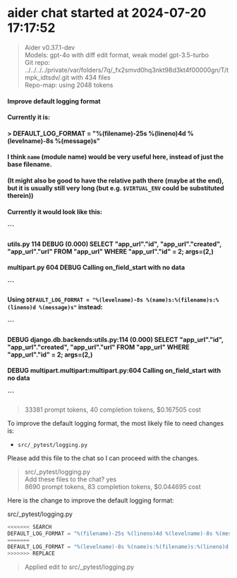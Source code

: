 
# aider chat started at 2024-07-20 17:17:52

> Aider v0.37.1-dev  
> Models: gpt-4o with diff edit format, weak model gpt-3.5-turbo  
> Git repo: ../../../../private/var/folders/7q/_fx2smvd0hq3nkt98d3kt4f00000gn/T/tmpk_idtsdv/.git with 434 files  
> Repo-map: using 2048 tokens  

#### Improve default logging format  
#### Currently it is:  
####   
#### > DEFAULT_LOG_FORMAT = "%(filename)-25s %(lineno)4d %(levelname)-8s %(message)s"  
####   
#### I think `name` (module name) would be very useful here, instead of just the base filename.  
####   
#### (It might also be good to have the relative path there (maybe at the end), but it is usually still very long (but e.g. `$VIRTUAL_ENV` could be substituted therein))  
####   
#### Currently it would look like this:  
#### ```  
#### utils.py                   114 DEBUG    (0.000) SELECT "app_url"."id", "app_url"."created", "app_url"."url" FROM "app_url" WHERE "app_url"."id" = 2; args=(2,)  
#### multipart.py               604 DEBUG    Calling on_field_start with no data  
#### ```  
####   
####   
#### Using `DEFAULT_LOG_FORMAT = "%(levelname)-8s %(name)s:%(filename)s:%(lineno)d %(message)s"` instead:  
####   
#### ```  
#### DEBUG    django.db.backends:utils.py:114 (0.000) SELECT "app_url"."id", "app_url"."created", "app_url"."url" FROM "app_url" WHERE "app_url"."id" = 2; args=(2,)  
#### DEBUG    multipart.multipart:multipart.py:604 Calling on_field_start with no data  
#### ```  
> 33381 prompt tokens, 40 completion tokens, $0.167505 cost  

To improve the default logging format, the most likely file to need changes is:

- `src/_pytest/logging.py`

Please add this file to the chat so I can proceed with the changes.

> src/_pytest/logging.py  
> Add these files to the chat? yes  
> 8690 prompt tokens, 83 completion tokens, $0.044695 cost  

Here is the change to improve the default logging format:

src/_pytest/logging.py
```python
<<<<<<< SEARCH
DEFAULT_LOG_FORMAT = "%(filename)-25s %(lineno)4d %(levelname)-8s %(message)s"
=======
DEFAULT_LOG_FORMAT = "%(levelname)-8s %(name)s:%(filename)s:%(lineno)d %(message)s"
>>>>>>> REPLACE
```

> Applied edit to src/_pytest/logging.py  
